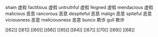 




sham 虚假
factitious 虚假
untruthful 虚假
feigned 虚假
mendacious 虚假
malicious 恶意
rancorous 恶意
despiteful 恶意
malign 恶意
spiteful 恶意
viciousness 恶意
maliciousness 恶意
bunco 欺诈
gull 欺诈

[[62]]
[[61]]
[[60]]
[[66]]
[[65]]
[[64]]
[[67]]
[[70]]
[[69]]
[[68]]